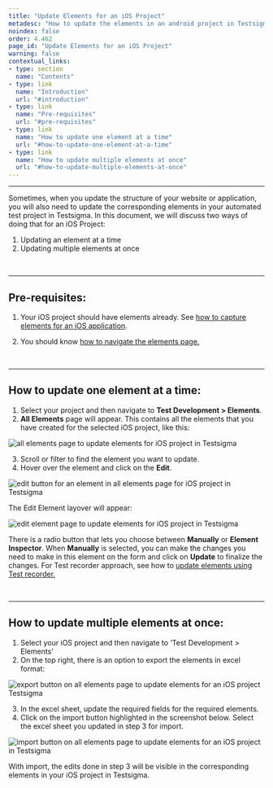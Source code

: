 ```yaml
---
title: "Update Elements for an iOS Project"
metadesc: "How to update the elements in an android project in Testsigma | Update elements once the structure of your website or application is updated"
noindex: false
order: 4.462
page_id: "Update Elements for an iOS Project"
warning: false
contextual_links:
- type: section
  name: "Contents"
- type: link
  name: "Introduction"
  url: "#introduction"
- type: link
  name: "Pre-requisites"
  url: "#pre-requisites"
- type: link
  name: "How to update one element at a time"
  url: "#how-to-update-one-element-at-a-time"
- type: link
  name: "How to update multiple elements at once"
  url: "#how-to-update-multiple-elements-at-once" 
---
```


---

Sometimes, when you update the structure of your website or application, you will also need to update the corresponding elements in your automated test project in Testsigma. In this document, we will discuss two ways of doing that for an iOS Project:
 1. Updating an element at a time
 2. Updating multiple elements at once

&emsp;

---
## **Pre-requisites:**

 1. Your iOS project should have elements already. See [how to capture elements for an iOS application](https://testsigma.com/docs/elements/ios-apps/record-multiple-elements/).

 2. You should know [how to navigate the elements page.](https://testsigma.com/docs/elements/web-apps/overview/)

&emsp;

---
## **How to update one element at a time:**

 1. Select your project and then navigate to **Test Development > Elements**.
 2. **All Elements** page will appear. This contains all the elements that you have created for the selected iOS project, like this:

![all elements page to update elements for iOS project in Testsigma](https://s3.amazonaws.com/static-docs.testsigma.com/new_images/test-cases/create-steps-nl/ios-apps/update-elements/all-elements-page-update-elements-ios-testsigma.png)

 3. Scroll or filter to find the element you want to update.
 4. Hover over the element and click on the **Edit**. 

![edit button for an element in all elements page for iOS project in Testsigma](https://docs.testsigma.com/images/update-elements/edit-button-for-an-element-in-all-elements-ios-testsigma.png)

The Edit Element layover will appear:

![edit element page to update elements for iOS project in Testsigma](https://s3.amazonaws.com/static-docs.testsigma.com/new_images/test-cases/create-steps-nl/ios-apps/update-elements/edit-element-page-update-elements-ios-testsigma.png)

There is a radio button that lets you choose between **Manually** or **Element Inspector**. When **Manually** is selected, you can make the changes you need to make in this element on the form and click on **Update** to finalize the changes. For Test recorder approach, see how to [update elements using Test recorder.](https://testsigma.com/docs/test-cases/create-steps-recorder/ios-apps/update-elements/)

&emsp;

---
## **How to update multiple elements at once:**

 1. Select your iOS project and then navigate to ‘Test Development > Elements’
 2. On the top right, there is an option to export the elements in excel format:

![export button on all elements page to update elements for an iOS project Testsigma](https://s3.amazonaws.com/static-docs.testsigma.com/new_images/test-cases/create-steps-nl/ios-apps/update-elements/export-button-all-elements-page-update-elements-ios-testsigma.png)

 3. In the excel sheet, update the required fields for the required elements.
 4. Click on the import button highlighted in the screenshot below. Select the excel sheet you updated in step 3 for import.

![import button on all elements page to update elements for an iOS project in Testsigma](https://s3.amazonaws.com/static-docs.testsigma.com/new_images/test-cases/create-steps-nl/ios-apps/update-elements/import-button-all-elements-page-update-elements-ios-testsigma.png)

With import, the edits done in step 3 will be visible in the corresponding elements in your iOS project in Testsigma.